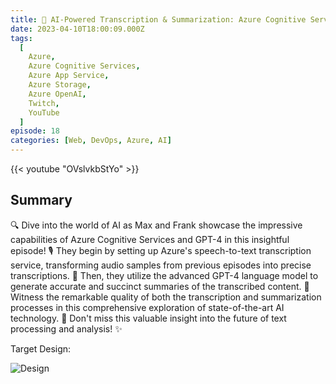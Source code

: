 ```yaml
---
title: 🤖 AI-Powered Transcription & Summarization: Azure Cognitive Services & GPT-4 with Max & Frank 💡
date: 2023-04-10T18:00:09.000Z
tags:
  [
    Azure,
    Azure Cognitive Services,
    Azure App Service,
    Azure Storage,
    Azure OpenAI,
    Twitch,
    YouTube
  ]
episode: 18
categories: [Web, DevOps, Azure, AI]
---
```


{{< youtube "OVslvkbStYo" >}}

## Summary

🔍 Dive into the world of AI as Max and Frank showcase the impressive capabilities of Azure Cognitive Services and GPT-4 in this insightful episode! 🎙️ They begin by setting up Azure's speech-to-text transcription service, transforming audio samples from previous episodes into precise transcriptions. 📝 Then, they utilize the advanced GPT-4 language model to generate accurate and succinct summaries of the transcribed content. 🌟 Witness the remarkable quality of both the transcription and summarization processes in this comprehensive exploration of state-of-the-art AI technology. 🚀 Don't miss this valuable insight into the future of text processing and analysis! ✨

Target Design:

![Design](/episode-0016/design.png)

